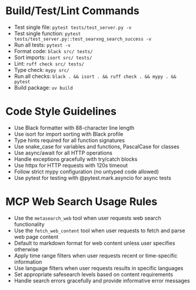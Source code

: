 # Build/Test/Lint Commands
- Test single file: `pytest tests/test_server.py -v`
- Test single function: `pytest tests/test_server.py::test_searxng_search_success -v`
- Run all tests: `pytest -v`
- Format code: `black src/ tests/`
- Sort imports: `isort src/ tests/`
- Lint: `ruff check src/ tests/`
- Type check: `mypy src/`
- Run all checks: `black . && isort . && ruff check . && mypy . && pytest`
- Build package: `uv build`

# Code Style Guidelines
- Use Black formatter with 88-character line length
- Use isort for import sorting with Black profile
- Type hints required for all function signatures
- Use snake_case for variables and functions, PascalCase for classes
- Use async/await for all HTTP operations
- Handle exceptions gracefully with try/catch blocks
- Use httpx for HTTP requests with 120s timeout
- Follow strict mypy configuration (no untyped code allowed)
- Use pytest for testing with @pytest.mark.asyncio for async tests

# MCP Web Search Usage Rules
- Use the `metasearch_web` tool when user requests web search functionality
- Use the `fetch_web_content` tool when user requests to fetch and parse web page content
- Default to markdown format for web content unless user specifies otherwise
- Apply time range filters when user requests recent or time-specific information
- Use language filters when user requests results in specific languages
- Set appropriate safesearch levels based on content requirements
- Handle search errors gracefully and provide informative error messages